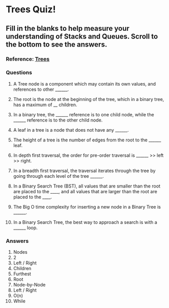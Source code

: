 # Trees Quiz! 

## Fill in the blanks to help measure your understanding of Stacks and Queues. Scroll to the bottom to see the answers.

### Reference: [Trees](https://codefellows.github.io/common_curriculum/data_structures_and_algorithms/Code_401/class-15/resources/Trees.html)

### Questions

1. A Tree node is a component which may contain its own values, and references to other ______.

2. The root is the node at the beginning of the tree, which in a binary tree, has a maximum of __ children.

3. In a binary tree, the ______ reference is to one child node, while the ______ reference is to the other child node.

4. A leaf in a tree is a node that does not have any ______.

5. The height of a tree is the number of edges from the root to the ______ leaf.

6. In depth first traversal, the order for pre-order traversal is ______ >> left >> right.

7. In a breadth first traversal, the traversal iterates through the tree by going through each level of the tree ______.

8. In a Binary Search Tree (BST), all values that are smaller than the root are placed to the ____, and all values that are larger than the root are placed to the ____.

9. The Big O time complexity for inserting a new node in a Binary Tree is ______.

10. In a Binary Search Tree, the best way to approach a search is with a ______ loop.

### Answers

1. Nodes
2. 2
3. Left / Right
4. Children
5. Furthest
6. Root
7. Node-by-Node
8. Left / Right
9. O(n)
10. While

